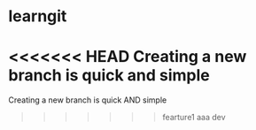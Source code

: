 # learngit
<<<<<<< HEAD
Creating a new branch is quick and simple
=======
Creating a new branch is quick AND simple
>>>>>>> fearture1
aaa
dev
